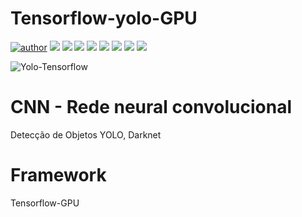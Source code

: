 # Tensorflow-yolo-GPU

[![author](https://img.shields.io/badge/author-RafaelGallo-red.svg)](https://github.com/RafaelGallo?tab=repositories) [![](https://img.shields.io/badge/python-3.7+-blue.svg)](https://www.python.org/downloads/release/python-374/) 
[![](https://img.shields.io/badge/Opencv-blue.svg)](https://docs.opencv.org/master/index.html) [![](https://img.shields.io/badge/Tensorflow-GPU-orange.svg)](https://www.tensorflow.org/install/gpu?hl=pt-br) [![](https://img.shields.io/badge/Matplotlib-orange.svg)](https://matplotlib.org/) 
[![](https://img.shields.io/badge/CUDA-green.svg)](https://developer.nvidia.com/cuda-zone) [![](https://img.shields.io/badge/NVIDIA-green.svg)](https://www.nvidia.com/pt-br/)
[![](https://img.shields.io/badge/Yolo-purple.svg)](https://pjreddie.com/darknet/yolo/) [![](https://img.shields.io/badge/Darknet-black.svg)](https://github.com/pjreddie/darknet)


![Yolo-Tensorflow](https://github.com/RafaelGallo/Tensorflow-yolo-GPU/blob/main/Capturar2.PNG)

# CNN - Rede neural convolucional 
Detecção de Objetos YOLO, Darknet 

# Framework
Tensorflow-GPU
